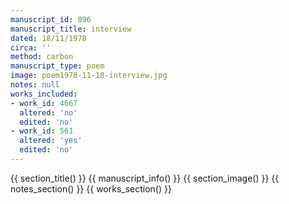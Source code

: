 ```yaml
---
manuscript_id: 896
manuscript_title: interview
dated: 18/11/1978
circa: ''
method: carbon
manuscript_type: poem
image: poem1978-11-18-interview.jpg
notes: null
works_included:
- work_id: 4667
  altered: 'no'
  edited: 'no'
- work_id: 561
  altered: 'yes'
  edited: 'no'
---
```


{{ section_title() }}
{{ manuscript_info() }}
{{ section_image() }}
{{ notes_section() }}
{{ works_section() }}
